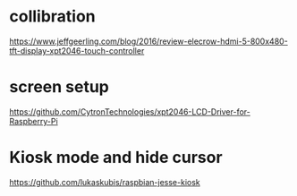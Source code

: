 # collibration
https://www.jeffgeerling.com/blog/2016/review-elecrow-hdmi-5-800x480-tft-display-xpt2046-touch-controller
# screen setup
https://github.com/CytronTechnologies/xpt2046-LCD-Driver-for-Raspberry-Pi
# Kiosk mode and hide cursor
https://github.com/lukaskubis/raspbian-jesse-kiosk
